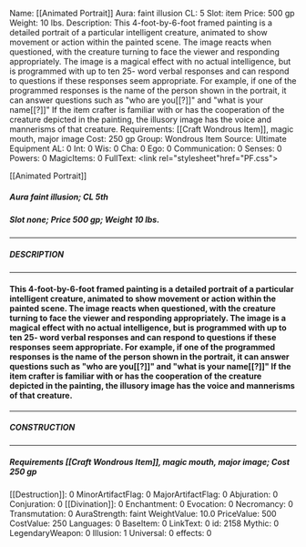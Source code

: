 Name: [[Animated Portrait]]
Aura: faint illusion
CL: 5
Slot: item
Price: 500 gp
Weight: 10 lbs.
Description: This 4-foot-by-6-foot framed painting is a detailed portrait of a particular intelligent creature, animated to show movement or action within the painted scene. The image reacts when questioned, with the creature turning to face the viewer and responding appropriately. The image is a magical effect with no actual intelligence, but is programmed with up to ten 25- word verbal responses and can respond to questions if these responses seem appropriate. For example, if one of the programmed responses is the name of the person shown in the portrait, it can answer questions such as "who are you[[?]]" and "what is your name[[?]]" If the item crafter is familiar with or has the cooperation of the creature depicted in the painting, the illusory image has the voice and mannerisms of that creature.
Requirements: [[Craft Wondrous Item]], magic mouth, major image
Cost: 250 gp
Group: Wondrous Item
Source: Ultimate Equipment
AL: 0
Int: 0
Wis: 0
Cha: 0
Ego: 0
Communication: 0
Senses: 0
Powers: 0
MagicItems: 0
FullText: <link rel="stylesheet"href="PF.css"><div class="heading"><p class="alignleft">[[Animated Portrait]]</p><div style="clear: both;"></div></div><div><h5><b>Aura </b>faint illusion; <b>CL </b>5th</h5><h5><b>Slot </b>none; <b>Price </b>500 gp; <b>Weight </b>10 lbs.</h5></div><hr/><div><h5><b>DESCRIPTION</b></h5></div><hr/><div><h4><p>This 4-foot-by-6-foot framed painting is a detailed portrait of a particular intelligent creature, animated to show movement or action within the painted scene. The image reacts when questioned, with the creature turning to face the viewer and responding appropriately. The image is a magical effect with no actual intelligence, but is programmed with up to ten 25- word verbal responses and can respond to questions if these responses seem appropriate. For example, if one of the programmed responses is the name of the person shown in the portrait, it can answer questions such as "who are you[[?]]" and "what is your name[[?]]" If the item crafter is familiar with or has the cooperation of the creature depicted in the painting, the illusory image has the voice and mannerisms of that creature.</p></h4></div><hr/><div><h5><b>CONSTRUCTION</b></h5></div><hr/><div><h5><b>Requirements </b>[[Craft Wondrous Item]], <i>magic mouth</i>, <i>major image</i>; <b>Cost </b>250 gp</h5></div>
[[Destruction]]: 0
MinorArtifactFlag: 0
MajorArtifactFlag: 0
Abjuration: 0
Conjuration: 0
[[Divination]]: 0
Enchantment: 0
Evocation: 0
Necromancy: 0
Transmutation: 0
AuraStrength: faint
WeightValue: 10.0
PriceValue: 500
CostValue: 250
Languages: 0
BaseItem: 0
LinkText: 0
id: 2158
Mythic: 0
LegendaryWeapon: 0
Illusion: 1
Universal: 0
effects: 0
